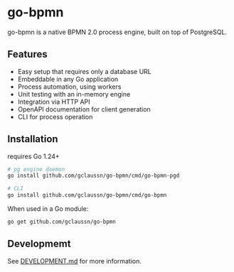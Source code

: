 # go-bpmn

go-bpmn is a native BPMN 2.0 process engine, built on top of PostgreSQL.

## Features

- Easy setup that requires only a database URL
- Embeddable in any Go application
- Process automation, using workers
- Unit testing with an in-memory engine
- Integration via HTTP API
- OpenAPI documentation for client generation
- CLI for process operation

## Installation

requires Go 1.24+

```sh
# pg engine daemon
go install github.com/gclaussn/go-bpmn/cmd/go-bpmn-pgd

# CLI
go install github.com/gclaussn/go-bpmn/cmd/go-bpmn
```

When used in a Go module:

```sh
go get github.com/gclaussn/go-bpmn
```

## Developmemt

See [DEVELOPMENT.md](DEVELOPMENT.md) for more information.

